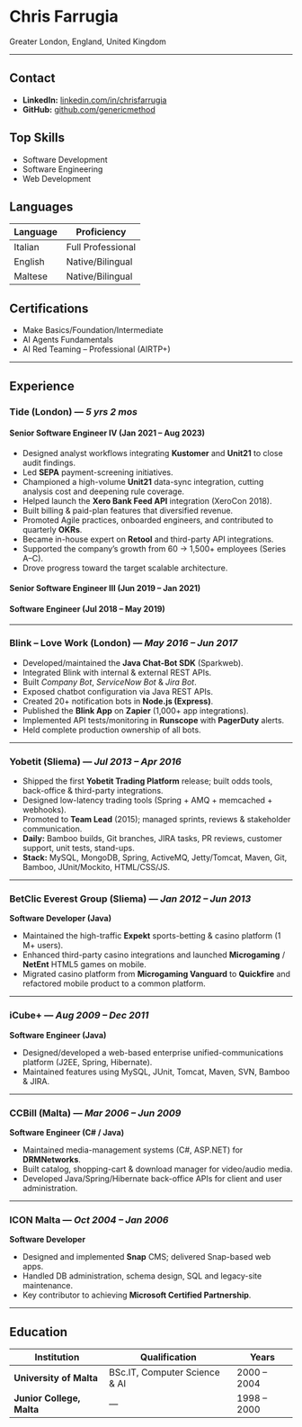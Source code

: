 # Chris Farrugia  
Greater London, England, United Kingdom

---

## Contact
- **LinkedIn:** [linkedin.com/in/chrisfarrugia](https://www.linkedin.com/in/chrisfarrugia)  
- **GitHub:** [github.com/genericmethod](https://github.com/eRaz00r)

## Top Skills
- Software Development
- Software Engineering
- Web Development

## Languages
| Language | Proficiency |
| -------- | ----------- |
| Italian  | Full Professional |
| English  | Native/Bilingual |
| Maltese  | Native/Bilingual |

## Certifications
- Make Basics/Foundation/Intermediate 
- AI Agents Fundamentals  
- AI Red Teaming – Professional (AIRTP+)

---

## Experience

### Tide (London) — *5 yrs 2 mos*
#### Senior Software Engineer IV (Jan 2021 – Aug 2023)
- Designed analyst workflows integrating **Kustomer** and **Unit21** to close audit findings.  
- Led **SEPA** payment-screening initiatives.  
- Championed a high-volume **Unit21** data-sync integration, cutting analysis cost and deepening rule coverage.  
- Helped launch the **Xero Bank Feed API** integration (XeroCon 2018).  
- Built billing & paid-plan features that diversified revenue.  
- Promoted Agile practices, onboarded engineers, and contributed to quarterly **OKRs**.  
- Became in-house expert on **Retool** and third-party API integrations.  
- Supported the company’s growth from 60 → 1,500+ employees (Series A–C).  
- Drove progress toward the target scalable architecture.

#### Senior Software Engineer III (Jun 2019 – Jan 2021)  
#### Software Engineer (Jul 2018 – May 2019)

---

### Blink – Love Work (London) — *May 2016 – Jun 2017*
- Developed/maintained the **Java Chat-Bot SDK** (Sparkweb).  
- Integrated Blink with internal & external REST APIs.  
- Built *Company Bot*, *ServiceNow Bot* & *Jira Bot*.  
- Exposed chatbot configuration via Java REST APIs.  
- Created 20+ notification bots in **Node.js (Express)**.  
- Published the **Blink App** on **Zapier** (1,000+ app integrations).  
- Implemented API tests/monitoring in **Runscope** with **PagerDuty** alerts.  
- Held complete production ownership of all bots.

---

### Yobetit (Sliema) — *Jul 2013 – Apr 2016*
- Shipped the first **Yobetit Trading Platform** release; built odds tools, back-office & third-party integrations.  
- Designed low-latency trading tools (Spring + AMQ + memcached + webhooks).  
- Promoted to **Team Lead** (2015); managed sprints, reviews & stakeholder communication.  
- **Daily:** Bamboo builds, Git branches, JIRA tasks, PR reviews, customer support, unit tests, stand-ups.  
- **Stack:** MySQL, MongoDB, Spring, ActiveMQ, Jetty/Tomcat, Maven, Git, Bamboo, JUnit/Mockito, HTML/CSS/JS.

---

### BetClic Everest Group (Sliema) — *Jan 2012 – Jun 2013*  
**Software Developer (Java)**
- Maintained the high-traffic **Expekt** sports-betting & casino platform (1 M+ users).  
- Enhanced third-party casino integrations and launched **Microgaming** / **NetEnt** HTML5 games on mobile.  
- Migrated casino platform from **Microgaming Vanguard** to **Quickfire** and refactored mobile product to a common platform.

---

### iCube+ — *Aug 2009 – Dec 2011*  
**Software Engineer (Java)**
- Designed/developed a web-based enterprise unified-communications platform (J2EE, Spring, Hibernate).  
- Maintained features using MySQL, JUnit, Tomcat, Maven, SVN, Bamboo & JIRA.

---

### CCBill (Malta) — *Mar 2006 – Jun 2009*  
**Software Engineer (C# / Java)**
- Maintained media-management systems (C#, ASP.NET) for **DRMNetworks**.  
- Built catalog, shopping-cart & download manager for video/audio media.  
- Developed Java/Spring/Hibernate back-office APIs for client and user administration.

---

### ICON Malta — *Oct 2004 – Jan 2006*  
**Software Developer**
- Designed and implemented **Snap** CMS; delivered Snap-based web apps.  
- Handled DB administration, schema design, SQL and legacy-site maintenance.  
- Key contributor to achieving **Microsoft Certified Partnership**.

---

## Education
| Institution | Qualification | Years |
| ----------- | ------------- | ----- |
| **University of Malta** | BSc.IT, Computer Science & AI | 2000 – 2004 |
| **Junior College, Malta** | — | 1998 – 2000 |

